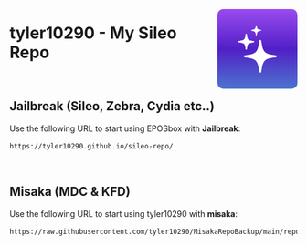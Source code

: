<p align="right">
  <img align="right" height="140" src="https://raw.githubusercontent.com/tyler10290/sileo-repo/main/assets/repo/icon.png" alt="EPOSbox Logo" style="float: right; border-radius: 10px;"/>
</p>

<h1 align="left">tyler10290 - My Sileo Repo</h1>

<br>

## Jailbreak (Sileo, Zebra, Cydia etc..)
Use the following URL to start using EPOSbox with **Jailbreak**:

```
https://tyler10290.github.io/sileo-repo/
```

<br>

## Misaka (MDC & KFD)
Use the following URL to start using tyler10290 with **misaka**:

```
https://raw.githubusercontent.com/tyler10290/MisakaRepoBackup/main/repo.json
```
